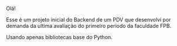 Olá!

Esse é um projeto inicial do Backend de um PDV que desenvolvi por demanda da ultima avaliação do primeiro período da faculdade FPB.

Usando apenas bibliotecas base do Python.
